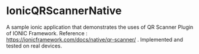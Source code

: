 # IonicQRScannerNative
A sample ionic application that demonstrates the uses of QR Scanner Plugin of IONIC Framework.  Reference : https://ionicframework.com/docs/native/qr-scanner/ . Implemented and tested on real  devices. 

